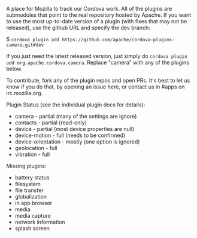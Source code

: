 A place for Mozilla to track our Cordova work. All of the plugins are
submodules that point to the real repository hosted by Apache. If you
want to use the most up-to-date version of a plugin (with fixes that
may not be released), use the github URL and specify the dev branch:

$ `cordova plugin add https://github.com/apache/cordova-plugins-camera.git#dev`

If you just need the latest released version, just simply do `cordova
plugin add org.apache.cordova.camera`. Replace "camera" with any of
the plugins below.

To contribute, fork any of the plugin repos and open PRs. It's best to
let us know if you do that, by opening an issue here, or contact us in
#apps on irc.mozilla.org.

Plugin Status (see the individual plugin docs for details):

* camera - partial (many of the settings are ignore)
* contacts - partial (read-only)
* device - partial (most device properties are null)
* device-motion - full (needs to be confirmed)
* device-orientation - mostly (one option is ignored)
* geolocation - full
* vibration - full

Missing plugins:

* battery status
* filesystem
* file transfer
* globalization
* in app browser
* media
* media capture
* network information
* splash screen

